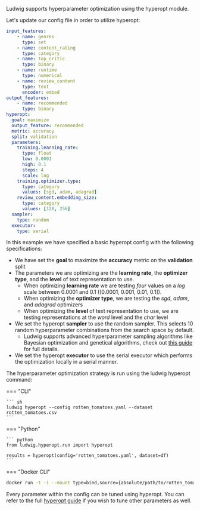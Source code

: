 Ludwig supports hyperparameter optimization using the hyperopt module.

Let's update our config file in order to utilize hyperopt:

```yaml title="rotten_tomatoes.yaml"
input_features:
    - name: genres
      type: set
    - name: content_rating
      type: category
    - name: top_critic
      type: binary
    - name: runtime
      type: numerical
    - name: review_content
      type: text
      encoder: embed
output_features:
    - name: recommended
      type: binary
hyperopt:
  goal: maximize
  output_feature: recommended
  metric: accuracy
  split: validation
  parameters:
    training.learning_rate:
      type: float
      low: 0.0001
      high: 0.1
      steps: 4
      scale: log
    training.optimizer.type:
      type: category
      values: [sgd, adam, adagrad]
    review_content.embedding_size:
      type: category
      values: [128, 256]
  sampler:
    type: random
  executor:
    type: serial
```

In this example we have specified a basic hyperopt config with the following specifications:

* We have set the **goal** to maximize the **accuracy** metric on the **validation** split
* The parameters we are optimizing are the **learning rate**, the **optimizer type**, and the **level** of text representation to use.
  * When optimizing **learning rate** we are testing *four* values on a *log* scale between 0.0001 and 0.1 ([0.0001, 0.001, 0.01, 0.1]).
  * When optimizing the **optimizer type**, we are testing the *sgd*, *adam*, and *adagrad* optimizers
  * When optimizing the **level** of text representation to use, we are testing representations at the *word* level and the *char* level
* We set the hyperopt **sampler** to use the random sampler. This selects 10 random hyperparameter combinations from the search space by default.
  * Ludwig supports advanced hyperparameter sampling algorithms like Bayesian optimization and genetical algorithms, check out [this guide](https://ludwig-ai.github.io/ludwig-docs/0.4/configuration/hyperparameter_optimization/#sampler) for full details.
* We set the hyperopt **executor** to use the serial executor which performs the optimization locally in a serial manner.

The hyperparameter optimization strategy is run using the ludwig hyperopt command:

=== "CLI"

    ``` sh
    ludwig hyperopt --config rotten_tomatoes.yaml --dataset rotten_tomatoes.csv
    ```

=== "Python"

    ``` python
    from ludwig.hyperopt.run import hyperopt

    results = hyperopt(config='rotten_tomatoes.yaml', dataset=df)
    ```

=== "Docker CLI"

  ``` sh
  docker run -t -i --mount type=bind,source={absolute/path/to/rotten_tomatoes_data},target=/rotten_tomatoes_data ludwigai/ludwig hyperopt --config /rotten_tomatoes_data/rotten_tomatoes.yaml --dataset /rotten_tomatoes_data/rotten_tomatoes.csv
  ```

Every parameter within the config can be tuned using hyperopt. You can refer to the full [hyperopt guide](https://ludwig-ai.github.io/ludwig-docs/0.4/configuration/hyperparameter_optimization/) if you wish to tune other parameters as well.
